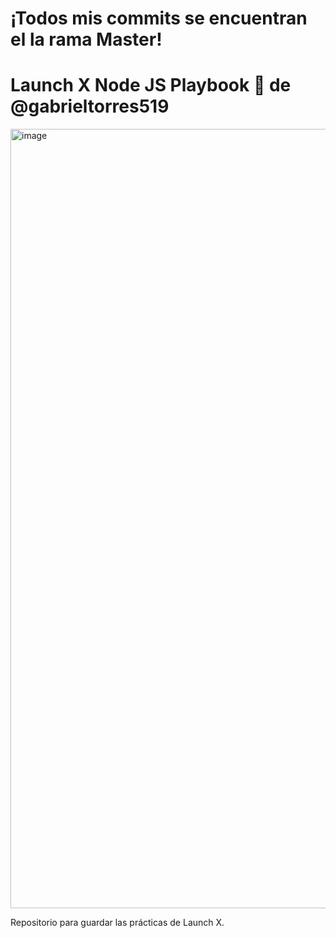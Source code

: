 # ¡Todos mis commits se encuentran el la rama Master!
# Launch X Node JS Playbook 🚀 de @gabrieltorres519 

<img width="1247" alt="image" src="https://user-images.githubusercontent.com/17634377/159151704-8949639b-ae5f-405a-a8b8-8d97f3f150cd.png">

Repositorio para guardar las prácticas de Launch X.

